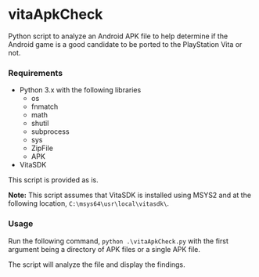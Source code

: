 # vitaApkCheck

Python script to analyze an Android APK file to help determine if the Android game is a good candidate to be ported to the PlayStation Vita or not. 

### Requirements ###
* Python 3.x with the following libraries
    * os
    * fnmatch
    * math
    * shutil
    * subprocess
    * sys
    * ZipFile
    * APK
* VitaSDK

This script is provided as is.

**Note:** This script assumes that VitaSDK is installed using MSYS2 and at the following location, `C:\msys64\usr\local\vitasdk\`. 

### Usage ###
Run the following command, `python .\vitaApkCheck.py` with the first argument being a directory of APK files or a single APK file.

The script will analyze the file and display the findings.
